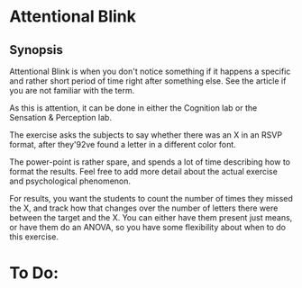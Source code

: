 # Attentional Blink

## Synopsis

Attentional Blink is when you don't notice something if it happens a specific and rather short period of time right after something else. See the article if you are not familiar with the term.

As this is attention, it can be done in either the Cognition lab or the Sensation & Perception lab.

The exercise asks the subjects to say whether there was an X in an RSVP format, after they\'92ve found a letter in a different color font.

The power-point is rather spare, and spends a lot of time describing how to format the results. Feel free to add more detail about the actual exercise and psychological phenomenon.

For results, you want the students to count the number of times they missed the X, and track how that changes over the number of letters there were between the target and the X. You can either have them present just means, or have them do an ANOVA, so you have some flexibility about when to do this exercise.

# To Do: